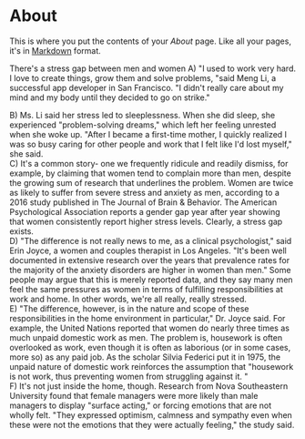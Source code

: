 # About

This is where you put the contents of your *About* page. Like all your pages, it's in [Markdown](https://guides.github.com/features/mastering-markdown/) format.

There's a stress gap between men and women 
A) "I used to work very hard. I love to create things, grow them and solve problems, "said 
Meng Li, a successful app developer in San Francisco. "I didn't really care about my 
mind and my body until they decided to go on strike."   
  
B) Ms. Li said her stress led to sleeplessness. When she did sleep, she experienced 
"problem-solving dreams," which left her feeling unrested when she woke up. "After I 
became a first-time mother, I quickly realized I was so busy caring for other people and 
work that I felt like I'd lost myself," she said.   
C) It's a common story- one we frequently ridicule and readily dismiss, for example, 
by claiming that women tend to complain more than men, despite the growing sum 
of research that underlines the problem. Women are twice as likely to suffer from 
severe stress and anxiety as men, according to a 2016 study published in The Journal 
of Brain & Behavior. The American Psychological Association reports a gender gap 
year after year showing that women consistently report higher stress levels. Clearly, 
a stress gap exists.   
D) "The difference is not really news to me, as a clinical psychologist," said Erin Joyce, 
a women and couples therapist in Los Angeles. "It's been well documented in extensive 
research over the years that prevalence rates for the majority of the anxiety disorders are 
higher in women than men." Some people may argue that this is merely reported data, 
and they say many men feel the same pressures as women in terms of fulfilling 
responsibilities at work and home. In other words, we're all really, really stressed.   
E) "The difference, however, is in the nature and scope of these responsibilities in the 
home environment in particular," Dr. Joyce said. For example, the United Nations 
reported that women do nearly three times as much unpaid domestic work as men. The 
problem is, housework is often overlooked as work, even though it is often as laborious 
(or in some cases, more so) as any paid job. As the scholar Silvia Federici put it in 1975, 
the unpaid nature of domestic work reinforces the assumption that "housework is not 
work, thus preventing women from struggling against it. "   
F) It's not just inside the home, though. Research from Nova Southeastern University 
found that female managers were more likely than male managers to display "surface 
acting," or forcing emotions that are not wholly felt. "They expressed optimism, 
calmness and sympathy even when these were not the emotions that they were actually 
feeling," the study said.   
